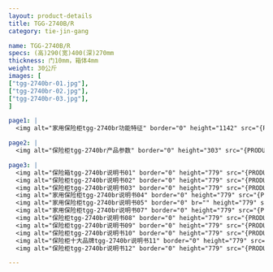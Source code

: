 ```yaml
---
layout: product-details
title: TGG-2740B/R
category: tie-jin-gang

name: TGG-2740B/R
specs: (高)290(宽)400(深)270mm
thickness: 门10mm，箱体4mm
weight: 30公斤
images: [
["tgg-2740br-01.jpg"],
["tgg-2740br-02.jpg"],
["tgg-2740br-03.jpg"],
]

page1: |
  <img alt="家用保险柜tgg-2740br功能特征" border="0" height="1142" src="{PRODUCT_IMAGES}products/tgg-gn.jpg" width="538" />

page2: |
  <img alt="保险柜tgg-2740br产品参数" border="0" height="303" src="{PRODUCT_IMAGES}products/tgg-cpcs.jpg" width="538" />

page3: |
  <img alt="保险箱tgg-2740br说明书01" border="0" height="779" src="{PRODUCT_IMAGES}products/tgg-sm01.jpg" width="528" /><br />
  <img alt="保险柜tgg-2740br说明书02" border="0" height="779" src="{PRODUCT_IMAGES}products/tgg-sm02.jpg" width="528" /><br />
  <img alt="保险柜tgg-2740br说明书03" border="0" height="779" src="{PRODUCT_IMAGES}products/tgg-sm03.jpg" width="528" /><br />
  <img alt="家用保险柜tgg-2740br说明书04" border="0" height="779" src="{PRODUCT_IMAGES}products/tgg-sm04.jpg" width="528" /><br />
  <img alt="家用保险柜tgg-2740br说明书05" border="0" br="" height="779" src="{PRODUCT_IMAGES}products/tgg-sm05.jpg" width="528" /> <img alt="保险柜tgg-2740br说明书06" border="0" height="779" src="{PRODUCT_IMAGES}products/tgg-sm06.jpg" width="528" /><br />
  <img alt="家用保险柜tgg-2740br说明书07" border="0" height="779" src="{PRODUCT_IMAGES}products/tgg-sm07.jpg" width="528" /><br />
  <img alt="保险柜tgg-2740br说明书08" border="0" height="779" src="{PRODUCT_IMAGES}products/tgg-sm08.jpg" width="528" /><br />
  <img alt="保险柜tgg-2740br说明书09" border="0" height="779" src="{PRODUCT_IMAGES}products/tgg-sm09.jpg" width="528" /><br />
  <img alt="保险柜tgg-2740br说明书10" border="0" height="779" src="{PRODUCT_IMAGES}products/tgg-sm10.jpg" width="528" /><br />
  <img alt="保险柜十大品牌tgg-2740br说明书11" border="0" height="779" src="{PRODUCT_IMAGES}products/tgg-sm11.jpg" width="528" /><br />
  <img alt="保险柜tgg-2740br说明书12" border="0" height="779" src="{PRODUCT_IMAGES}products/tgg-sm12.jpg" width="528" />

---
```

